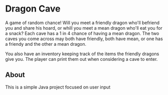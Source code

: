 # Dragon Cave
A game of random chance! Will you meet a friendly dragon who'll befriend you and share his hoard, or whill you meet a mean dragon who'll eat you for a snack? Each cave has a 1 in 4 chance of having a mean dragon. The two caves you come across may both have friendly, both have mean, or one has a friendy and the other a mean dragon.

You also have an inventory keeping track of the items the friendly dragons give you. The player can print them out when considering a cave to enter.

## About
This is a simple Java project focused on user input
